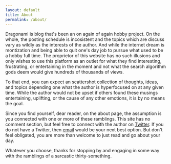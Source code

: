 ```yaml
---
layout: default
title: About
permalink: /about/
---
```

Dragonami is blog that's been an on again of again hobby project. On the whole, the posting schedule is incosistent and the topics which are discuss vary as wildly as the interests of the author. And while the internet dream is montization and being able to quit one's day job to pursue what used to be a hobby full time. The proprietor of this website has no such illusions and only wishes to use this platform as an outlet for what they find interesting, frustrating, or entertaining in the moment and not what the search algorithm gods deem would give hundreds of thousands of views.

To that end, you can expect an scattershot collection of thoughts, ideas, and topics depending one what the author is hyperfocused on at any given time. While the author would not be upset if others found these musings entertaining, uplifting, or the cause of any other emotions, it is by no means the goal.

Since you find yourself, dear reader, on the about page, the assumption is you connected with one or more of these ramblings. This site has no comment section, but feel free to connect with the author on [Twitter][1]. If you do not have a Twitter, then [email][2] would be your next best option. But don't feel obligated, you are more than welcome to just read and go about your day.

Whatever you choose, thanks for stopping by and engaging in some way with the ramblings of a sarcastic thirty-something.


[1]: twitter.com/dragonamiKB
[2]: mailto:kris@dragonami.com
